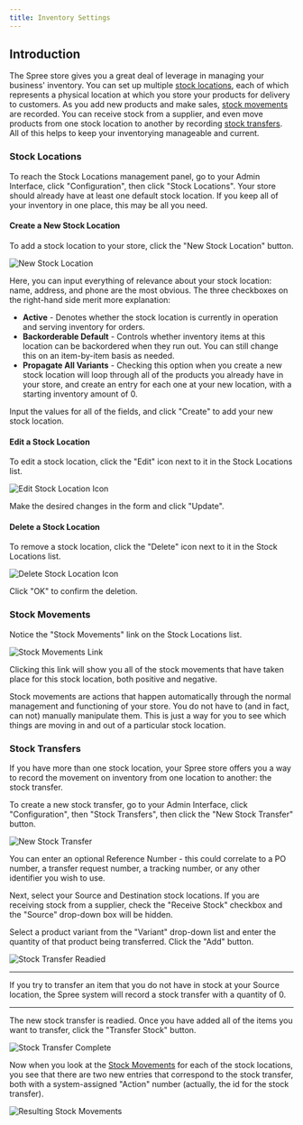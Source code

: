 ```yaml
---
title: Inventory Settings
---
```


## Introduction

The Spree store gives you a great deal of leverage in managing your business' inventory. You can set up multiple [stock locations](#stock-locations), each of which represents a physical location at which you store your products for delivery to customers. As you add new products and make sales, [stock movements](#stock-movements) are recorded. You can receive stock from a supplier, and even move products from one stock location to another by recording [stock transfers](#stock-transfers). All of this helps to keep your inventorying manageable and current.

### Stock Locations

To reach the Stock Locations management panel, go to your Admin Interface, click "Configuration", then click "Stock Locations". Your store should already have at least one default stock location. If you keep all of your inventory in one place, this may be all you need.

#### Create a New Stock Location

To add a stock location to your store, click the "New Stock Location" button.

![New Stock Location](/images/user/config/new_stock_location.jpg)

Here, you can input everything of relevance about your stock location: name, address, and phone are the most obvious. The three checkboxes on the right-hand side merit more explanation:

* **Active** - Denotes whether the stock location is currently in operation and serving inventory for orders.
* **Backorderable Default** - Controls whether inventory items at this location can be backordered when they run out. You can still change this on an item-by-item basis as needed.
* **Propagate All Variants** - Checking this option when you create a new stock location will loop through all of the products you already have in your store, and create an entry for each one at your new location, with a starting inventory amount of 0.

Input the values for all of the fields, and click "Create" to add your new stock location.

#### Edit a Stock Location

To edit a stock location, click the "Edit" icon next to it in the Stock Locations list.

![Edit Stock Location Icon](/images/user/config/edit_stock_location_icon.jpg)

Make the desired changes in the form and click "Update".

#### Delete a Stock Location

To remove a stock location, click the "Delete" icon next to it in the Stock Locations list.

![Delete Stock Location Icon](/images/user/config/delete_stock_location_icon.jpg)

Click "OK" to confirm the deletion.

### Stock Movements

Notice the "Stock Movements" link on the Stock Locations list.

![Stock Movements Link](/images/user/config/stock_movements_link.jpg)

Clicking this link will show you all of the stock movements that have taken place for this stock location, both positive and negative.

Stock movements are actions that happen automatically through the normal management and functioning of your store. You do not have to (and in fact, can not) manually manipulate them. This is just a way for you to see which things are moving in and out of a particular stock location.

### Stock Transfers

If you have more than one stock location, your Spree store offers you a way to record the movement on inventory from one location to another: the stock transfer.

To create a new stock transfer, go to your Admin Interface, click "Configuration", then "Stock Transfers", then click the "New Stock Transfer" button.

![New Stock Transfer](/images/user/config/new_stock_transfer.jpg)

You can enter an optional Reference Number - this could correlate to a PO number, a transfer request number, a tracking number, or any other identifier you wish to use.

Next, select your Source and Destination stock locations. If you are receiving stock from a supplier, check the "Receive Stock" checkbox and the "Source" drop-down box will be hidden.

Select a product variant from the "Variant" drop-down list and enter the quantity of that product being transferred. Click the "Add" button.

![Stock Transfer Readied](/images/user/config/stock_transfer.jpg)

***
If you try to transfer an item that you do not have in stock at your Source location, the Spree system will record a stock transfer with a quantity of 0.
***

The new stock transfer is readied. Once you have added all of the items you want to transfer, click the "Transfer Stock" button.

![Stock Transfer Complete](/images/user/config/stock_transfer_complete.jpg)

Now when you look at the [Stock Movements](#stock-movements) for each of the stock locations, you see that there are two new entries that correspond to the stock transfer, both with a system-assigned "Action" number (actually, the id for the stock transfer).

![Resulting Stock Movements](/images/user/config/resulting_stock_movements.jpg)
